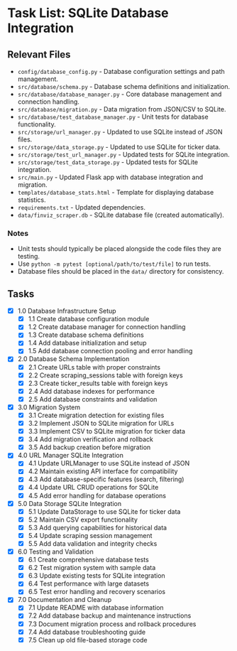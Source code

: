 # Task List: SQLite Database Integration

## Relevant Files

- `config/database_config.py` - Database configuration settings and path management.
- `src/database/schema.py` - Database schema definitions and initialization.
- `src/database/database_manager.py` - Core database management and connection handling.
- `src/database/migration.py` - Data migration from JSON/CSV to SQLite.
- `src/database/test_database_manager.py` - Unit tests for database functionality.
- `src/storage/url_manager.py` - Updated to use SQLite instead of JSON files.
- `src/storage/data_storage.py` - Updated to use SQLite for ticker data.
- `src/storage/test_url_manager.py` - Updated tests for SQLite integration.
- `src/storage/test_data_storage.py` - Updated tests for SQLite integration.
- `src/main.py` - Updated Flask app with database integration and migration.
- `templates/database_stats.html` - Template for displaying database statistics.
- `requirements.txt` - Updated dependencies.
- `data/finviz_scraper.db` - SQLite database file (created automatically).

### Notes

- Unit tests should typically be placed alongside the code files they are testing.
- Use `python -m pytest [optional/path/to/test/file]` to run tests.
- Database files should be placed in the `data/` directory for consistency.

## Tasks

- [x] 1.0 Database Infrastructure Setup
  - [x] 1.1 Create database configuration module
  - [x] 1.2 Create database manager for connection handling
  - [x] 1.3 Create database schema definitions
  - [x] 1.4 Add database initialization and setup
  - [x] 1.5 Add database connection pooling and error handling

- [x] 2.0 Database Schema Implementation
  - [x] 2.1 Create URLs table with proper constraints
  - [x] 2.2 Create scraping_sessions table with foreign keys
  - [x] 2.3 Create ticker_results table with foreign keys
  - [x] 2.4 Add database indexes for performance
  - [x] 2.5 Add database constraints and validation

- [x] 3.0 Migration System
  - [x] 3.1 Create migration detection for existing files
  - [x] 3.2 Implement JSON to SQLite migration for URLs
  - [x] 3.3 Implement CSV to SQLite migration for ticker data
  - [x] 3.4 Add migration verification and rollback
  - [x] 3.5 Add backup creation before migration

- [x] 4.0 URL Manager SQLite Integration
  - [x] 4.1 Update URLManager to use SQLite instead of JSON
  - [x] 4.2 Maintain existing API interface for compatibility
  - [x] 4.3 Add database-specific features (search, filtering)
  - [x] 4.4 Update URL CRUD operations for SQLite
  - [x] 4.5 Add error handling for database operations

- [x] 5.0 Data Storage SQLite Integration
  - [x] 5.1 Update DataStorage to use SQLite for ticker data
  - [x] 5.2 Maintain CSV export functionality
  - [x] 5.3 Add querying capabilities for historical data
  - [x] 5.4 Update scraping session management
  - [x] 5.5 Add data validation and integrity checks

- [x] 6.0 Testing and Validation
  - [x] 6.1 Create comprehensive database tests
  - [x] 6.2 Test migration system with sample data
  - [x] 6.3 Update existing tests for SQLite integration
  - [x] 6.4 Test performance with large datasets
  - [x] 6.5 Test error handling and recovery scenarios

- [x] 7.0 Documentation and Cleanup
  - [x] 7.1 Update README with database information
  - [x] 7.2 Add database backup and maintenance instructions
  - [x] 7.3 Document migration process and rollback procedures
  - [x] 7.4 Add database troubleshooting guide
  - [x] 7.5 Clean up old file-based storage code 